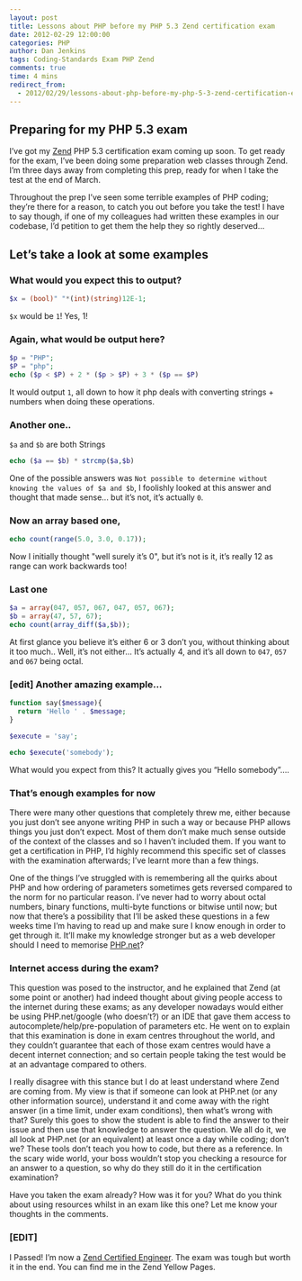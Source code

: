```yaml
---
layout: post
title: Lessons about PHP before my PHP 5.3 Zend certification exam
date: 2012-02-29 12:00:00
categories: PHP
author: Dan Jenkins
tags: Coding-Standards Exam PHP Zend
comments: true
time: 4 mins
redirect_from:
  - 2012/02/29/lessons-about-php-before-my-php-5-3-zend-certification-exam/
---
```


## Preparing for my PHP 5.3 exam
I’ve got my [Zend](http://www.zend.com) PHP 5.3 certification exam coming up soon. To get ready for the exam, I’ve been doing some preparation web classes through Zend. I’m three days away from completing this prep, ready for when I take the test at the end of March.

Throughout the prep I’ve seen some terrible examples of PHP coding; they’re there for a reason, to catch you out before you take the test! I have to say though, if one of my colleagues had written these examples in our codebase, I’d petition to get them the help they so rightly deserved…

## Let’s take a look at some examples
### What would you expect this to output?

```php
$x = (bool)" "*(int)(string)12E-1;
```
`$x` would be `1`! Yes, 1!

### Again, what would be output here?

```php
$p = "PHP";
$P = "php";
echo ($p < $P) + 2 * ($p > $P) + 3 * ($p == $P)
```

It would output `1`, all down to how it php deals with converting strings + numbers when doing these operations.

### Another one..

`$a` and `$b` are both Strings

```php
echo ($a == $b) * strcmp($a,$b)
```

One of the possible answers was `Not possible to determine without knowing the values of $a and $b`, I foolishly looked at this answer and thought that made sense... but it’s not, it’s actually `0`.

### Now an array based one,

```php
echo count(range(5.0, 3.0, 0.17));
```

Now I initially thought "well surely it’s 0", but it’s not is it, it’s really 12 as range can work backwards too!

### Last one

```php
$a = array(047, 057, 067, 047, 057, 067);
$b = array(47, 57, 67);
echo count(array_diff($a,$b));
```

At first glance you believe it’s either 6 or 3 don’t you, without thinking about it too much..
Well, it’s not either… It’s actually 4, and it’s all down to `047`, `057` and `067` being octal.

### [edit] Another amazing example...

```php
function say($message){
  return 'Hello ' . $message;
}

$execute = 'say';

echo $execute('somebody');
```
What would you expect from this? It actually gives you “Hello somebody”….

### That’s enough examples for now
There were many other questions that completely threw me, either because you just don’t see anyone writing PHP in such a way or because PHP allows things you just don’t expect. Most of them don’t make much sense outside of the context of the classes and so I haven’t included them. If you want to get a certification in PHP, I’d highly recommend this specific set of classes with the examination afterwards; I’ve learnt more than a few things.

One of the things I’ve struggled with is remembering all the quirks about PHP and how ordering of parameters sometimes gets reversed compared to the norm for no particular reason. I’ve never had to worry about octal numbers, binary functions, multi-byte functions or bitwise until now; but now that there’s a possibility that I’ll be asked these questions in a few weeks time I’m having to read up and make sure I know enough in order to get through it. It’ll make my knowledge stronger but as a web developer should I need to memorise [PHP.net](http://php.net)?

### Internet access during the exam?
This question was posed to the instructor, and he explained that Zend (at some point or another) had indeed thought about giving people access to the internet during these exams; as any developer nowadays would either be using PHP.net/google (who doesn’t?) or an IDE that gave them access to autocomplete/help/pre-population of parameters etc. He went on to explain that this examination is done in exam centres throughout the world, and they couldn’t guarantee that each of those exam centres would have a decent internet connection; and so certain people taking the test would be at an advantage compared to others.

I really disagree with this stance but I do at least understand where Zend are coming from. My view is that if someone can look at PHP.net (or any other information source), understand it and come away with the right answer (in a time limit, under exam conditions), then what’s wrong with that? Surely this goes to show the student is able to find the answer to their issue and then use that knowledge to answer the question. We all do it, we all look at PHP.net (or an equivalent) at least once a day while coding; don’t we? These tools don’t teach you how to code, but there as a reference. In the scary wide world, your boss wouldn’t stop you checking a resource for an answer to a question, so why do they still do it in the certification examination?

Have you taken the exam already? How was it for you? What do you think about using resources whilst in an exam like this one? Let me know your thoughts in the comments.

### [EDIT]

I Passed! I’m now a [Zend Certified Engineer](http://www.zend.com/en/yellow-pages/ZEND018999). The exam was tough but worth it in the end. You can find me in the Zend Yellow Pages.